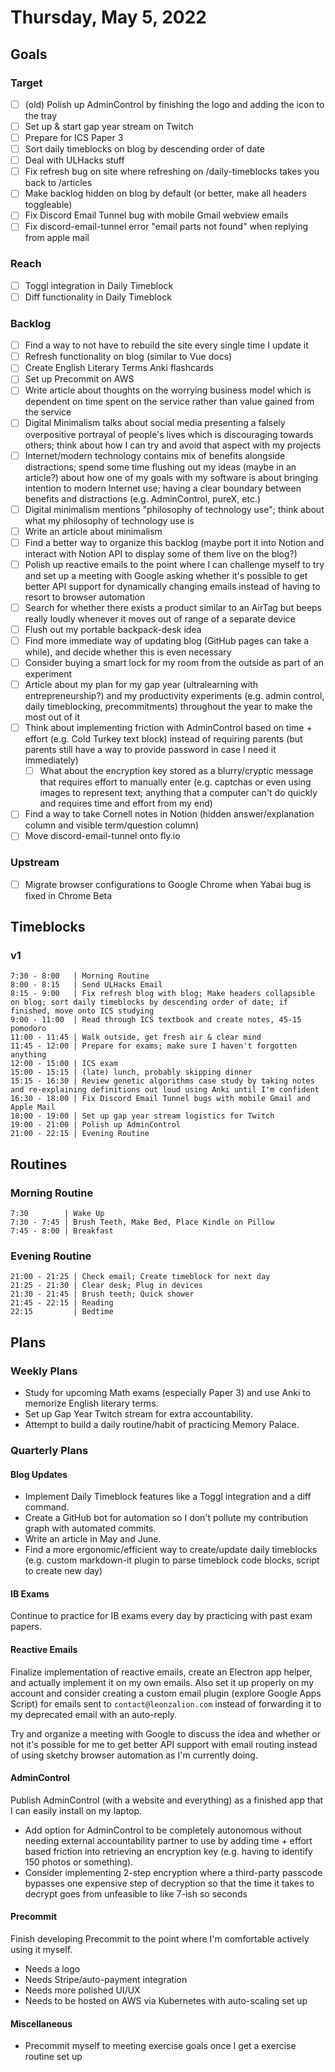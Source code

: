 # Thursday, May 5, 2022

## Goals

### Target

- [ ] (old) Polish up AdminControl by finishing the logo and adding the icon to the tray
- [ ] Set up & start gap year stream on Twitch
- [ ] Prepare for ICS Paper 3
- [ ] Sort daily timeblocks on blog by descending order of date
- [ ] Deal with ULHacks stuff
- [ ] Fix refresh bug on site where refreshing on /daily-timeblocks takes you back to /articles
- [ ] Make backlog hidden on blog by default (or better, make all headers toggleable)
- [ ] Fix Discord Email Tunnel bug with mobile Gmail webview emails
- [ ] Fix discord-email-tunnel error "email parts not found" when replying from apple mail

### Reach

- [ ] Toggl integration in Daily Timeblock
- [ ] Diff functionality in Daily Timeblock

### Backlog

- [ ] Find a way to not have to rebuild the site every single time I update it
- [ ] Refresh functionality on blog (similar to Vue docs)
- [ ] Create English Literary Terms Anki flashcards
- [ ] Set up Precommit on AWS
- [ ] Write article about thoughts on the worrying business model which is dependent on time spent on the service rather than value gained from the service
- [ ] Digital Minimalism talks about social media presenting a falsely overpositive portrayal of people's lives which is discouraging towards others; think about how I can try and avoid that aspect with my projects
- [ ] Internet/modern technology contains mix of benefits alongside distractions; spend some time flushing out my ideas (maybe in an article?) about how one of my goals with my software is about bringing intention to modern Internet use; having a clear boundary between benefits and distractions (e.g. AdminControl, pureX, etc.)
- [ ] Digital minimalism mentions "philosophy of technology use"; think about what my philosophy of technology use is
- [ ] Write an article about minimalism
- [ ] Find a better way to organize this backlog (maybe port it into Notion and interact with Notion API to display some of them live on the blog?)
- [ ] Polish up reactive emails to the point where I can challenge myself to try and set up a meeting with Google asking whether it's possible to get better API support for dynamically changing emails instead of having to resort to browser automation
- [ ] Search for whether there exists a product similar to an AirTag but beeps really loudly whenever it moves out of range of a separate device
- [ ] Flush out my portable backpack-desk idea
- [ ] Find more immediate way of updating blog (GitHub pages can take a while), and decide whether this is even necessary
- [ ] Consider buying a smart lock for my room from the outside as part of an experiment
- [ ] Article about my plan for my gap year (ultralearning with entrepreneurship?) and my productivity experiments (e.g. admin control, daily timeblocking, precommitments) throughout the year to make the most out of it
- [ ] Think about implementing friction with AdminControl based on time + effort (e.g. Cold Turkey text block) instead of requiring parents (but parents still have a way to provide password in case I need it immediately)
  - [ ] What about the encryption key stored as a blurry/cryptic message that requires effort to manually enter (e.g. captchas or even using images to represent text; anything that a computer can't do quickly and requires time and effort from my end)
- [ ] Find a way to take Cornell notes in Notion (hidden answer/explanation column and visible term/question column)
- [ ] Move discord-email-tunnel onto fly.io

### Upstream

- [ ] Migrate browser configurations to Google Chrome when Yabai bug is fixed in Chrome Beta

## Timeblocks

### v1

```timeblock
7:30 - 8:00   | Morning Routine
8:00 - 8:15   | Send ULHacks Email
8:15 - 9:00   | Fix refresh blog with blog; Make headers collapsible on blog; sort daily timeblocks by descending order of date; if finished, move onto ICS studying
9:00 - 11:00  | Read through ICS textbook and create notes, 45-15 pomodoro
11:00 - 11:45 | Walk outside, get fresh air & clear mind
11:45 - 12:00 | Prepare for exams; make sure I haven't forgotten anything
12:00 - 15:00 | ICS exam
15:00 - 15:15 | (late) lunch, probably skipping dinner
15:15 - 16:30 | Review genetic algorithms case study by taking notes and re-explaining definitions out loud using Anki until I'm confident
16:30 - 18:00 | Fix Discord Email Tunnel bugs with mobile Gmail and Apple Mail
18:00 - 19:00 | Set up gap year stream logistics for Twitch
19:00 - 21:00 | Polish up AdminControl
21:00 - 22:15 | Evening Routine
```

## Routines

### Morning Routine

```timeblock
7:30        | Wake Up
7:30 - 7:45 | Brush Teeth, Make Bed, Place Kindle on Pillow
7:45 - 8:00 | Breakfast
```

### Evening Routine

```timeblock
21:00 - 21:25 | Check email; Create timeblock for next day
21:25 - 21:30 | Clear desk; Plug in devices
21:30 - 21:45 | Brush teeth; Quick shower
21:45 - 22:15 | Reading
22:15         | Bedtime
```

## Plans

### Weekly Plans

- Study for upcoming Math exams (especially Paper 3) and use Anki to memorize English literary terms.
- Set up Gap Year Twitch stream for extra accountability.
- Attempt to build a daily routine/habit of practicing Memory Palace.

### Quarterly Plans

#### Blog Updates

- Implement Daily Timeblock features like a Toggl integration and a diff command.
- Create a GitHub bot for automation so I don't pollute my contribution graph with automated commits.
- Write an article in May and June.
- Find a more ergonomic/efficient way to create/update daily timeblocks (e.g. custom markdown-it plugin to parse timeblock code blocks, script to create new day)

#### IB Exams

Continue to practice for IB exams every day by practicing with past exam papers.

#### Reactive Emails

Finalize implementation of reactive emails, create an Electron app helper, and actually implement it on my own emails. Also set it up properly on my account and consider creating a custom email plugin (explore Google Apps Script) for emails sent to `contact@leonzalion.com` instead of forwarding it to my deprecated email with an auto-reply.

Try and organize a meeting with Google to discuss the idea and whether or not it's possible for me to get better API support with email routing instead of using sketchy browser automation as I'm currently doing.

#### AdminControl

Publish AdminControl (with a website and everything) as a finished app that I can easily install on my laptop.

- Add option for AdminControl to be completely autonomous without needing external accountability partner to use by adding time + effort based friction into retrieving an encryption key (e.g. having to identify 150 photos or something).
- Consider implementing 2-step encryption where a third-party passcode bypasses one expensive step of decryption so that the time it takes to decrypt goes from unfeasible to like 7-ish so seconds

#### Precommit

Finish developing Precommit to the point where I'm comfortable actively using it myself.

- Needs a logo
- Needs Stripe/auto-payment integration
- Needs more polished UI/UX
- Needs to be hosted on AWS via Kubernetes with auto-scaling set up

#### Miscellaneous

- Precommit myself to meeting exercise goals once I get a exercise routine set up
